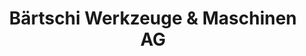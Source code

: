 ---
title: "Bärtschi Werkzeuge & Maschinen AG"
url: /herzogenbuchsee/baertschi-werkzeuge-und-maschinen-ag/
shop: Eisenwaren
---